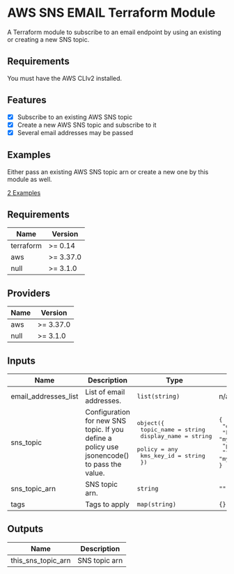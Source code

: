 # AWS SNS EMAIL Terraform Module

A Terraform module to subscribe to an email endpoint by using an existing or creating a new SNS topic.

## Requirements

You must have the AWS CLIv2 installed.

## Features
- [x] Subscribe to an existing AWS SNS topic
- [x] Create a new AWS SNS topic and subscribe to it
- [x] Several email addresses may be passed

## Examples

Either pass an existing AWS SNS topic arn or create a new one by this module as well.

[2 Examples](./examples/main.tf)

<!-- BEGINNING OF PRE-COMMIT-TERRAFORM DOCS HOOK -->
## Requirements

| Name | Version |
|------|---------|
| terraform | >= 0.14 |
| aws | >= 3.37.0 |
| null | >= 3.1.0 |

## Providers

| Name | Version |
|------|---------|
| aws | >= 3.37.0 |
| null | >= 3.1.0 |

## Inputs

| Name | Description | Type | Default | Required |
|------|-------------|------|---------|:--------:|
| email\_addresses\_list | List of email addresses. | `list(string)` | n/a | yes |
| sns\_topic | Configuration for new SNS topic. If you define a policy use jsonencode() to pass the value. | <pre>object({<br>    topic_name   = string<br>    display_name = string<br>    policy       = any<br>    kms_key_id   = string<br>  })</pre> | <pre>{<br>  "display_name": "myDisplayName",<br>  "kms_key_id": "myKmsKeyId",<br>  "policy": null,<br>  "topic_name": "myTopicName"<br>}</pre> | no |
| sns\_topic\_arn | SNS topic arn. | `string` | `""` | no |
| tags | Tags to apply | `map(string)` | `{}` | no |

## Outputs

| Name | Description |
|------|-------------|
| this\_sns\_topic\_arn | SNS topic arn |

<!-- END OF PRE-COMMIT-TERRAFORM DOCS HOOK -->
